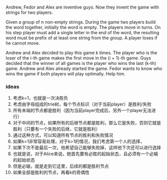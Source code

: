 Andrew, Fedor and Alex are inventive guys. Now they invent the game with strings for two players.

Given a group of n non-empty strings. During the game two players build the word together, initially the word is empty.
The players move in turns. On his step player must add a single letter in the end of the word, the resulting word must
be prefix of at least one string from the group. A player loses if he cannot move.

Andrew and Alex decided to play this game k times. The player who is the loser of the i-th game makes the first move in
the (i + 1)-th game. Guys decided that the winner of all games is the player who wins the last (k-th) game. Andrew and
Alex already started the game. Fedor wants to know who wins the game if both players will play optimally. Help him.

### ideas

1. 考虑k=1，也就是一次决胜负
2. 考虑由字母组成的trie树，每个节点标识（对于当前player）是胜利/失败
3. 所有末端的节点都是胜利（因为当前player完成后，另外一个player无法进行）
4. 对于中间的节点，如果所有的后继节点都是胜利，那么它是失败，否则它就是胜利（只要有一个失败的后继，它就是胜利）
5. 通过这种方式，可以知道所有节点的胜利和失败情况
6. 如果k=1非常容易处理，对于k>1的情况，我们考虑第一个人的选择，
7. 如果下次不是最后一次，他希望自己能够失败掉，这样他下次还可以进行选择
8. 也就是说，对于Alice来说，她首先要有必胜的起始状态，且必须有一个必输的起始状态
9. 但是必输，就是走到它这里，后续的都是胜利节点
10. 如果全部是胜利的节点，再看k的奇偶性